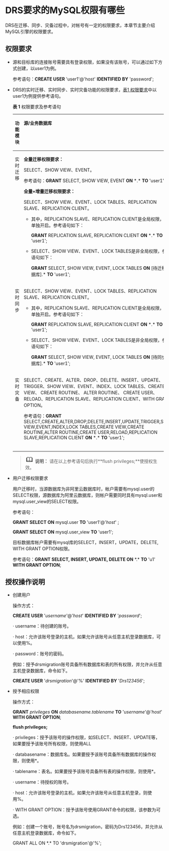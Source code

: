 # DRS要求的MySQL权限有哪些<a name="drs_04_0034"></a>

DRS在迁移、同步、灾备过程中，对帐号有一定的权限要求，本章节主要介绍MySQL引擎的权限要求。

## 权限要求<a name="section5229125810718"></a>

-   源和目标库的连接账号需要具有登录权限，如果没有该账号，可以通过如下方式创建，以user1为例。

    参考语句：**CREATE USER**  'user1'@'host'  **IDENTIFIED BY**  'password';

-   DRS的实时迁移、实时同步、实时灾备功能的权限要求，[表1 权限要求](#table1991581978)中以user1为例提供参考语句。

    **表 1**  权限要求及参考语句

    <a name="table1991581978"></a>
    <table><thead align="left"><tr id="row19151211679"><th class="cellrowborder" valign="top" width="9.53095309530953%" id="mcps1.2.4.1.1"><p id="p39159110711"><a name="p39159110711"></a><a name="p39159110711"></a>功能模块</p>
    </th>
    <th class="cellrowborder" valign="top" width="42.06420642064206%" id="mcps1.2.4.1.2"><p id="p139151113713"><a name="p139151113713"></a><a name="p139151113713"></a>源/业务数据库</p>
    </th>
    <th class="cellrowborder" valign="top" width="48.4048404840484%" id="mcps1.2.4.1.3"><p id="p09151114713"><a name="p09151114713"></a><a name="p09151114713"></a>目标/灾备数据库</p>
    </th>
    </tr>
    </thead>
    <tbody><tr id="row13915911872"><td class="cellrowborder" valign="top" width="9.53095309530953%" headers="mcps1.2.4.1.1 "><p id="p20915915718"><a name="p20915915718"></a><a name="p20915915718"></a>实时迁移</p>
    </td>
    <td class="cellrowborder" valign="top" width="42.06420642064206%" headers="mcps1.2.4.1.2 "><p id="p98881754482"><a name="p98881754482"></a><a name="p98881754482"></a><strong id="b11888145410814"><a name="b11888145410814"></a><a name="b11888145410814"></a>全量迁移权限要求：</strong></p>
    <p id="p188882542820"><a name="p188882542820"></a><a name="p188882542820"></a>SELECT、SHOW VIEW、EVENT。</p>
    <p id="p16818249189"><a name="p16818249189"></a><a name="p16818249189"></a>参考语句：<strong id="b177155954715"><a name="b177155954715"></a><a name="b177155954715"></a>GRANT</strong> SELECT, SHOW VIEW, EVENT <strong id="b1070503134815"><a name="b1070503134815"></a><a name="b1070503134815"></a>ON</strong> *.* <strong id="b143671079488"><a name="b143671079488"></a><a name="b143671079488"></a>TO</strong> 'user1';</p>
    <p id="p1988914541285"><a name="p1988914541285"></a><a name="p1988914541285"></a><strong id="b1788915541885"><a name="b1788915541885"></a><a name="b1788915541885"></a>全量+增量迁移权限要求：</strong></p>
    <p id="p1088913541989"><a name="p1088913541989"></a><a name="p1088913541989"></a>SELECT、SHOW VIEW、EVENT、LOCK TABLES、REPLICATION SLAVE、REPLICATION CLIENT。</p>
    <a name="ul327172591218"></a><a name="ul327172591218"></a><ul id="ul327172591218"><li>其中，REPLICATION SLAVE、REPLICATION CLIENT是全局权限，必须单独开启。参考语句如下：<p id="p2606555171212"><a name="p2606555171212"></a><a name="p2606555171212"></a><strong id="b185962019456"><a name="b185962019456"></a><a name="b185962019456"></a>GRANT</strong> REPLICATION SLAVE, REPLICATION CLIENT <strong id="b3721346455"><a name="b3721346455"></a><a name="b3721346455"></a>ON</strong> *.* <strong id="b1830814615457"><a name="b1830814615457"></a><a name="b1830814615457"></a>TO</strong> 'user1';</p>
    </li><li>SELECT、SHOW VIEW、EVENT、LOCK TABLES是非全局权限，参考语句如下：<p id="p17656615101311"><a name="p17656615101311"></a><a name="p17656615101311"></a><strong id="b13712165819443"><a name="b13712165819443"></a><a name="b13712165819443"></a>GRANT</strong> SELECT, SHOW VIEW, EVENT, LOCK TABLES <strong id="b0564952144415"><a name="b0564952144415"></a><a name="b0564952144415"></a>ON</strong> [待迁移数据库].* <strong id="b81451255184418"><a name="b81451255184418"></a><a name="b81451255184418"></a>TO</strong> 'user1';</p>
    </li></ul>
    </td>
    <td class="cellrowborder" valign="top" width="48.4048404840484%" headers="mcps1.2.4.1.3 "><p id="p228318401793"><a name="p228318401793"></a><a name="p228318401793"></a><strong id="b12833401195"><a name="b12833401195"></a><a name="b12833401195"></a>全量迁移权限要求：</strong></p>
    <p id="p22841340897"><a name="p22841340897"></a><a name="p22841340897"></a>SELECT、CREATE、ALTER、DROP、DELETE、INSERT、UPDATE、INDEX、EVENT、CREATE VIEW、CREATE ROUTINE、TRIGGER、WITH GRANT OPTION。</p>
    <p id="p17582555141815"><a name="p17582555141815"></a><a name="p17582555141815"></a>参考语句：<strong id="b255681324813"><a name="b255681324813"></a><a name="b255681324813"></a>GRANT</strong> SELECT, CREATE, ALTER, DROP, DELETE, INSERT, UPDATE, INDEX, EVENT, CREATE VIEW, CREATE ROUTINE, TRIGGER <strong id="b17992004820"><a name="b17992004820"></a><a name="b17992004820"></a>ON</strong> *.* <strong id="b149912415483"><a name="b149912415483"></a><a name="b149912415483"></a>TO</strong> 'user1' <strong id="b121861130134813"><a name="b121861130134813"></a><a name="b121861130134813"></a>WITH GRANT OPTION</strong>;</p>
    <p id="p12284240398"><a name="p12284240398"></a><a name="p12284240398"></a><strong id="b42841240798"><a name="b42841240798"></a><a name="b42841240798"></a>全量+增量迁移权限要求：</strong></p>
    <p id="p1228410401916"><a name="p1228410401916"></a><a name="p1228410401916"></a>SELECT、CREATE、ALTER、DROP、DELETE、INSERT、UPDATE、INDEX、EVENT、CREATE VIEW、CREATE ROUTINE、TRIGGER、WITH GRANT OPTION。</p>
    <p id="p6549101711911"><a name="p6549101711911"></a><a name="p6549101711911"></a>参考语句：<strong id="b119333234714"><a name="b119333234714"></a><a name="b119333234714"></a>GRANT</strong> SELECT, CREATE, ALTER, DROP, DELETE, INSERT, UPDATE, INDEX, EVENT, CREATE VIEW, CREATE ROUTINE, TRIGGER <strong id="b55043612474"><a name="b55043612474"></a><a name="b55043612474"></a>ON</strong> [待迁移数据库].* <strong id="b9206743184713"><a name="b9206743184713"></a><a name="b9206743184713"></a>TO</strong> 'user1' <strong id="b5632164919476"><a name="b5632164919476"></a><a name="b5632164919476"></a>WITH GRANT OPTION</strong>;</p>
    </td>
    </tr>
    <tr id="row29152011871"><td class="cellrowborder" valign="top" width="9.53095309530953%" headers="mcps1.2.4.1.1 "><p id="p391531878"><a name="p391531878"></a><a name="p391531878"></a>实时同步</p>
    </td>
    <td class="cellrowborder" valign="top" width="42.06420642064206%" headers="mcps1.2.4.1.2 "><p id="p12915011714"><a name="p12915011714"></a><a name="p12915011714"></a>SELECT、SHOW VIEW、EVENT、LOCK TABLES、REPLICATION SLAVE、REPLICATION CLIENT。</p>
    <a name="ul18326201910346"></a><a name="ul18326201910346"></a><ul id="ul18326201910346"><li>其中，REPLICATION SLAVE、REPLICATION CLIENT是全局权限，必须单独开启。参考语句如下：<p id="p133271419143417"><a name="p133271419143417"></a><a name="p133271419143417"></a><strong id="b13937123719446"><a name="b13937123719446"></a><a name="b13937123719446"></a>GRANT</strong> REPLICATION SLAVE, REPLICATION CLIENT <strong id="b316844019441"><a name="b316844019441"></a><a name="b316844019441"></a>ON</strong> *.* <strong id="b1540144214448"><a name="b1540144214448"></a><a name="b1540144214448"></a>TO</strong> 'user1';</p>
    </li><li>SELECT、SHOW VIEW、EVENT、LOCK TABLES是非全局权限，参考语句如下：<p id="p332711920342"><a name="p332711920342"></a><a name="p332711920342"></a><strong id="b7197833124417"><a name="b7197833124417"></a><a name="b7197833124417"></a>GRANT</strong> SELECT, SHOW VIEW, EVENT, LOCK TABLES <strong id="b71441129134419"><a name="b71441129134419"></a><a name="b71441129134419"></a>ON</strong> [待同步数据库].* <strong id="b43391625144412"><a name="b43391625144412"></a><a name="b43391625144412"></a>TO</strong> 'user1';</p>
    </li></ul>
    </td>
    <td class="cellrowborder" valign="top" width="48.4048404840484%" headers="mcps1.2.4.1.3 "><p id="p1328320580107"><a name="p1328320580107"></a><a name="p1328320580107"></a>SELECT、CREATE、DROP、DELETE、INSERT、UPDATE。</p>
    <p id="p1969421313346"><a name="p1969421313346"></a><a name="p1969421313346"></a>参考语句：<strong id="b1593345816468"><a name="b1593345816468"></a><a name="b1593345816468"></a>GRANT</strong> SELECT, CREATE, DROP, DELETE, INSERT, UPDATE <strong id="b0628132916445"><a name="b0628132916445"></a><a name="b0628132916445"></a>ON</strong> [待同步数据库].* TO 'user1';</p>
    </td>
    </tr>
    <tr id="row1915711671"><td class="cellrowborder" valign="top" width="9.53095309530953%" headers="mcps1.2.4.1.1 "><p id="p19151011576"><a name="p19151011576"></a><a name="p19151011576"></a>实时灾备</p>
    </td>
    <td class="cellrowborder" valign="top" width="42.06420642064206%" headers="mcps1.2.4.1.2 "><p id="p1991519114720"><a name="p1991519114720"></a><a name="p1991519114720"></a>SELECT、CREATE、ALTER、DROP、DELETE、INSERT、UPDATE、TRIGGER、SHOW VIEW、EVENT、INDEX、LOCK TABLES、CREATE VIEW、 CREATE ROUTINE、 ALTER ROUTINE、 CREATE USER、RELOAD、REPLICATION SLAVE、REPLICATION CLIENT、WITH GRANT OPTION。</p>
    <p id="p66173240352"><a name="p66173240352"></a><a name="p66173240352"></a>参考语句：<strong id="b3847161415446"><a name="b3847161415446"></a><a name="b3847161415446"></a>GRANT</strong> SELECT,CREATE,ALTER,DROP,DELETE,INSERT,UPDATE,TRIGGER,SHOW VIEW,EVENT,INDEX,LOCK TABLES,CREATE VIEW,CREATE ROUTINE,ALTER ROUTINE,CREATE USER,RELOAD,REPLICATION SLAVE,REPLICATION CLIENT <strong id="b13277111816444"><a name="b13277111816444"></a><a name="b13277111816444"></a>ON</strong> *.* <strong id="b1649811210443"><a name="b1649811210443"></a><a name="b1649811210443"></a>TO</strong> 'user1';</p>
    </td>
    <td class="cellrowborder" valign="top" width="48.4048404840484%" headers="mcps1.2.4.1.3 "><p id="p1915619715"><a name="p1915619715"></a><a name="p1915619715"></a>SELECT、CREATE、ALTER、DROP、DELETE、INSERT、UPDATE、TRIGGER、SHOW VIEW、EVENT、INDEX、LOCK TABLES、CREATE VIEW、 CREATE ROUTINE、 ALTER ROUTINE、 CREATE USER、RELOAD、REPLICATION SLAVE、REPLICATION CLIENT、WITH GRANT OPTION。</p>
    <p id="p1984311355350"><a name="p1984311355350"></a><a name="p1984311355350"></a>参考语句：<strong id="b8268913182517"><a name="b8268913182517"></a><a name="b8268913182517"></a>GRANT</strong> SELECT,CREATE,ALTER,DROP,DELETE,INSERT,UPDATE,TRIGGER,SHOW VIEW,EVENT,INDEX,LOCK TABLES,CREATE VIEW,CREATE ROUTINE,ALTER ROUTINE,CREATE USER,RELOAD,REPLICATION SLAVE,REPLICATION CLIENT <strong id="b10017364448"><a name="b10017364448"></a><a name="b10017364448"></a>ON</strong> *.* <strong id="b02682137252"><a name="b02682137252"></a><a name="b02682137252"></a>TO</strong> 'user1'@'%' <strong id="b4268161312258"><a name="b4268161312258"></a><a name="b4268161312258"></a>WITH GRANT OPTION</strong>;</p>
    </td>
    </tr>
    </tbody>
    </table>

    >![](public_sys-resources/icon-note.gif) **说明：** 
    >请在以上参考语句后执行**flush privileges;**使授权生效。


-   用户迁移权限要求

    用户迁移时，当源数据库为非阿里云数据库时，帐户需要有mysql.user的SELECT权限，源数据库为阿里云数据库，则帐户需要同时具有mysql.user和mysql.user\_view的SELECT权限。

    参考语句：

    **GRANT SELECT ON**  mysql.user  **TO**  'user1'@'_host_' ;

    **GRANT SELECT ON**  mysql.user\_view  **TO**  'user1';

    目标数据库帐户需要有mysql库的SELECT，INSERT，UPDATE，DELETE, WITH GRANT OPTION权限。

    参考语句：**GRANT SELECT, INSERT, UPDATE, DELETE ON**  \*.\*  **TO**  'u1'  **WITH GRANT OPTION**;


## 授权操作说明<a name="section624418395495"></a>

-   创建用户

    操作方式：

    **CREATE USER**  '_username_'@'_host_'  **IDENTIFIED BY**  '_password_';

    ·         username：待创建的账号。

    ·         host：允许该账号登录的主机，如果允许该账号从任意主机登录数据库，可以使用%。

    ·         password：账号的密码。

    例如：授予drsmigration账号具备所有数据库和表的所有权限，并允许从任意主机登录数据库，命令如下。

    **CREATE USER**  '_drsmigration_'@'%'  **IDENTIFIED BY**  '_Drs123456_';

-   授予相应权限

    操作方式：

    **GRANT** _privileges_ **ON** _databasename.tablename_ **TO**  '_username_'@'_host_'  **WITH GRANT OPTION**;

    **flush privileges;**

    ·         privileges：授予该账号的操作权限，如SELECT、INSERT、UPDATE等，如果要授予该账号所有权限，则使用ALL

    ·         databasename：数据库名。如果要授予该账号具备所有数据库的操作权限，则使用\*。

    ·         tablename：表名。如果要授予该账号具备所有表的操作权限，则使用\*。

    ·         username：待授权的账号。

    ·         host：允许该账号登录的主机，如果允许该账号从任意主机登录，则使用%。

    ·         WITH GRANT OPTION：授予该账号使用GRANT命令的权限，该参数为可选。

    例如：创建一个账号，账号名为drsmigration，密码为Drs123456，并允许从任意主机登录数据库，命令如下。

    GRANT ALL ON \*.\* TO 'drsmigration'@'%';



